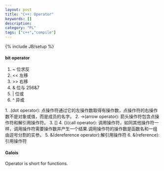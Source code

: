 ```yaml
--- 
layout: post 
title: "C++: Operator" 
keywords: [] 
description: 
category: "PL"
tags: ["c++","compile"]
--- 
```

{% include JB/setup %}

#### bit operator
<div>
	<ol>
		<li> ~  位求反        </li>
		<li> << 左移          </li>
		<li> >> 右移          </li>
		<li>  & 位与   256&7  </li>
		<li>  | 位或          </li>
		<li>  ^ 异或          </li>
	</ol>
</div>
1. .(dot operator): 点操作符通过它的左操作数取得有操作数，点操作符的右操作数不是对象或值，而是成员的名字。  
2. ->(arrow operator): 箭头操作符包含点操作符和解引用操作符。  
3. [] 
4. ()(call operator): 调用操作符，如同其他操作符一样，调用操作符需要操作数并产生一个结果.调用操作符的操作数是函数名和一组由逗号分割的实参。
5. &(dereference operator):解引用操作符  
6. &(reference): 引用操作符



#### Galois
Operator is short for functions.

